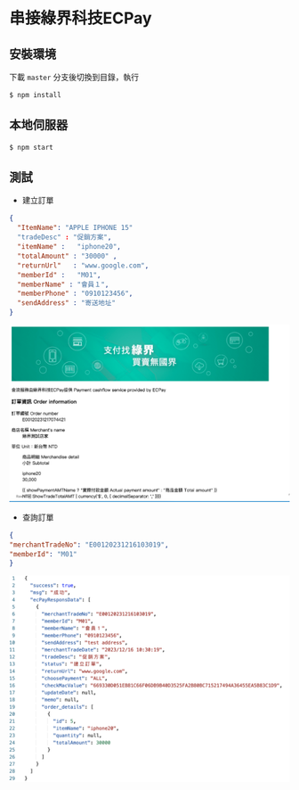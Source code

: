 # 串接綠界科技ECPay


## 安裝環境
下載 `master` 分支後切換到目錄，執行
```bash
$ npm install
```
## 本地伺服器
```bash
$ npm start
```


## 測試
- 建立訂單
```json
{
  "ItemName": "APPLE IPHONE 15"
  "tradeDesc" : "促銷方案", 
  "itemName" :   "iphone20",
  "totalAmount" : "30000" ,
  "returnUrl"	: "www.google.com",
  "memberId" :   "M01",
  "memberName" : "會員１",
  "memberPhone" : "0910123456",
  "sendAddress" : "寄送地址"
}
```
<p align="center">
  <img src="./screenshots/createOrder.png">
</p>



- 查詢訂單
```json
{
"merchantTradeNo": "E00120231216103019",
"memberId": "M01"
}
```

<p align="center">
  <img src="./screenshots/queryOrder.png">
</p>
